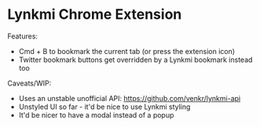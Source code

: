 # Lynkmi Chrome Extension

Features:
- Cmd + B to bookmark the current tab (or press the extension icon)
- Twitter bookmark buttons get overridden by a Lynkmi bookmark instead too

Caveats/WIP:
- Uses an unstable unofficial API: https://github.com/venkr/lynkmi-api
- Unstyled UI so far - it'd be nice to use Lynkmi styling
- It'd be nicer to have a modal instead of a popup
